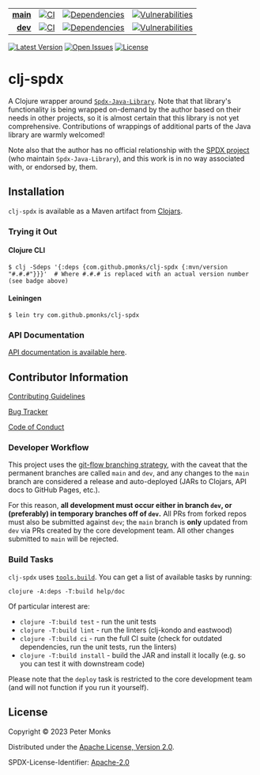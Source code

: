| | | | |
|---:|:---:|:---:|:---:|
| [**main**](https://github.com/pmonks/clj-spdx/tree/main) | [![CI](https://github.com/pmonks/clj-spdx/workflows/CI/badge.svg?branch=main)](https://github.com/pmonks/clj-spdx/actions?query=workflow%3ACI+branch%3Amain) | [![Dependencies](https://github.com/pmonks/clj-spdx/workflows/dependencies/badge.svg?branch=main)](https://github.com/pmonks/clj-spdx/actions?query=workflow%3Adependencies+branch%3Amain) | [![Vulnerabilities](https://github.com/pmonks/clj-spdx/workflows/vulnerabilities/badge.svg?branch=main)](https://pmonks.github.io/pbr/nvd/dependency-check-report.html) |
| [**dev**](https://github.com/pmonks/clj-spdx/tree/dev)  | [![CI](https://github.com/pmonks/clj-spdx/workflows/CI/badge.svg?branch=dev)](https://github.com/pmonks/clj-spdx/actions?query=workflow%3ACI+branch%3Adev) | [![Dependencies](https://github.com/pmonks/clj-spdx/workflows/dependencies/badge.svg?branch=dev)](https://github.com/pmonks/clj-spdx/actions?query=workflow%3Adependencies+branch%3Adev) | [![Vulnerabilities](https://github.com/pmonks/clj-spdx/workflows/vulnerabilities/badge.svg?branch=dev)](https://github.com/pmonks/clj-spdx/actions?query=workflow%3Avulnerabilities+branch%3Adev) |

[![Latest Version](https://img.shields.io/clojars/v/com.github.pmonks/clj-spdx)](https://clojars.org/com.github.pmonks/clj-spdx/) [![Open Issues](https://img.shields.io/github/issues/pmonks/clj-spdx.svg)](https://github.com/pmonks/clj-spdx/issues) [![License](https://img.shields.io/github/license/pmonks/clj-spdx.svg)](https://github.com/pmonks/clj-spdx/blob/main/LICENSE)


# clj-spdx

A Clojure wrapper around [`Spdx-Java-Library`](https://github.com/spdx/Spdx-Java-Library).  Note that that library's functionality is being wrapped on-demand by the author based on their needs in other projects, so it is almost certain that this library is not yet comprehensive. Contributions of wrappings of additional parts of the Java library are warmly welcomed!

Note also that the author has no official relationship with the [SPDX project](https://spdx.dev/) (who maintain `Spdx-Java-Library`), and this work is in no way associated with, or endorsed by, them.

## Installation

`clj-spdx` is available as a Maven artifact from [Clojars](https://clojars.org/com.github.pmonks/clj-spdx).

### Trying it Out

#### Clojure CLI

```shell
$ clj -Sdeps '{:deps {com.github.pmonks/clj-spdx {:mvn/version "#.#.#"}}}'  # Where #.#.# is replaced with an actual version number (see badge above)
```

#### Leiningen

```shell
$ lein try com.github.pmonks/clj-spdx
```

### API Documentation

[API documentation is available here](https://pmonks.github.io/clj-spdx/).

## Contributor Information

[Contributing Guidelines](https://github.com/pmonks/clj-spdx/blob/main/.github/CONTRIBUTING.md)

[Bug Tracker](https://github.com/pmonks/clj-spdx/issues)

[Code of Conduct](https://github.com/pmonks/clj-spdx/blob/main/.github/CODE_OF_CONDUCT.md)

### Developer Workflow

This project uses the [git-flow branching strategy](https://nvie.com/posts/a-successful-git-branching-model/), with the caveat that the permanent branches are called `main` and `dev`, and any changes to the `main` branch are considered a release and auto-deployed (JARs to Clojars, API docs to GitHub Pages, etc.).

For this reason, **all development must occur either in branch `dev`, or (preferably) in temporary branches off of `dev`.**  All PRs from forked repos must also be submitted against `dev`; the `main` branch is **only** updated from `dev` via PRs created by the core development team.  All other changes submitted to `main` will be rejected.

### Build Tasks

`clj-spdx` uses [`tools.build`](https://clojure.org/guides/tools_build). You can get a list of available tasks by running:

```
clojure -A:deps -T:build help/doc
```

Of particular interest are:

* `clojure -T:build test` - run the unit tests
* `clojure -T:build lint` - run the linters (clj-kondo and eastwood)
* `clojure -T:build ci` - run the full CI suite (check for outdated dependencies, run the unit tests, run the linters)
* `clojure -T:build install` - build the JAR and install it locally (e.g. so you can test it with downstream code)

Please note that the `deploy` task is restricted to the core development team (and will not function if you run it yourself).

## License

Copyright © 2023 Peter Monks

Distributed under the [Apache License, Version 2.0](http://www.apache.org/licenses/LICENSE-2.0).

SPDX-License-Identifier: [Apache-2.0](https://spdx.org/licenses/Apache-2.0)
